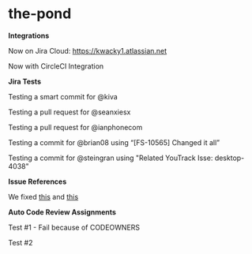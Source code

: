 # the-pond

**Integrations**

Now on Jira Cloud: https://kwacky1.atlassian.net

Now with CircleCI Integration

**Jira Tests**

Testing a smart commit for @kiva

Testing a pull request for @seanxiesx

Testing a pull request for @ianphonecom

Testing a commit for @brian08 using “[FS-10565] Changed it all”

Testing a commit for @steingran using "Related YouTrack Isse: desktop-4038"

**Issue References** 

We fixed [this](https://github.com/goosesnest/the-pond/issues/7) and [this](https://github.com/goosesnest/the-pond/issues/8)

**Auto Code Review Assignments**

Test #1 - Fail because of CODEOWNERS

Test #2
